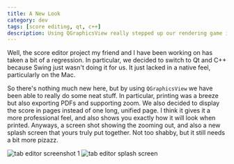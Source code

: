 ```yaml
---
title: A New Look
category: dev
tags: [score editing, qt, c++]
description: Using QGraphicsView really stepped up our rendering game in the score editor project.
---
```


Well, the score editor project my friend and I have been working on has taken a bit of a regression.
In particular, we decided to switch to Qt and C++ because Swing just wasn't doing it for us. It just
lacked in a native feel, particularly on the Mac.

So there's nothing much new here, but by using `QGraphicsView` we have been able to really do some
neat stuff. In particular, printing was a breeze but also exporting PDFs and supporting zoom. We
also decided to display the score in pages instead of one long, unified page. I think it gives it a
more professional feel, and also shows you exactly how it will look when printed. Anyways, a screen
shot showing the zooming out, and also a new splash screen that yours truly put together. Not too
shabby, but it still needs a bit more pizazz.

![tab editor screenshot 1](http://webdocs.cs.ualberta.ca/~gedge/images/tabeditor/april_16_2010.png)
![tab editor splash screen](http://webdocs.cs.ualberta.ca/~gedge/images/tabeditor/splash1.png)

